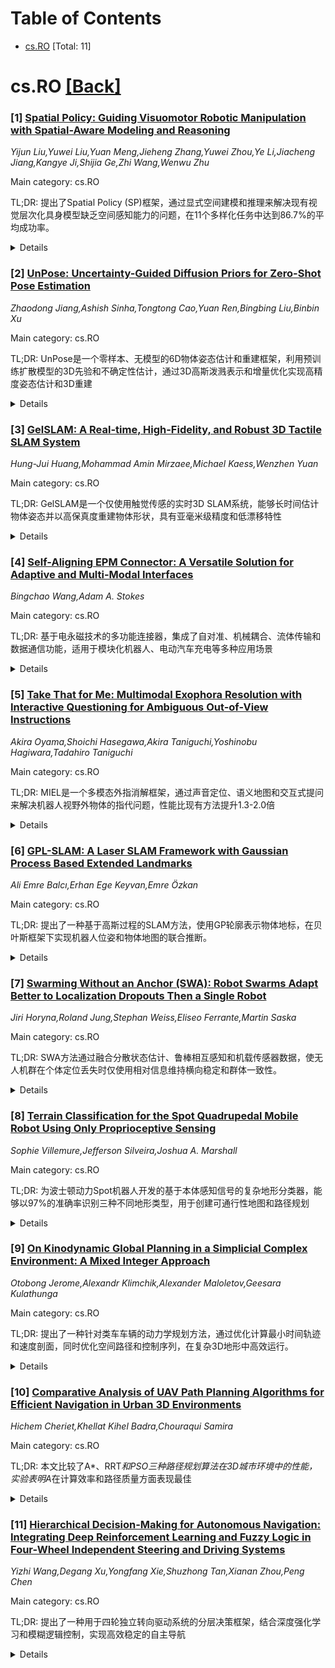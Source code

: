<div id=toc></div>

# Table of Contents

- [cs.RO](#cs.RO) [Total: 11]


<div id='cs.RO'></div>

# cs.RO [[Back]](#toc)

### [1] [Spatial Policy: Guiding Visuomotor Robotic Manipulation with Spatial-Aware Modeling and Reasoning](https://arxiv.org/abs/2508.15874)
*Yijun Liu,Yuwei Liu,Yuan Meng,Jieheng Zhang,Yuwei Zhou,Ye Li,Jiacheng Jiang,Kangye Ji,Shijia Ge,Zhi Wang,Wenwu Zhu*

Main category: cs.RO

TL;DR: 提出了Spatial Policy (SP)框架，通过显式空间建模和推理来解决现有视觉层次化具身模型缺乏空间感知能力的问题，在11个多样化任务中达到86.7%的平均成功率。


<details>
  <summary>Details</summary>
Motivation: 现有视觉中心层次化具身模型缺乏空间感知能力，限制了其在复杂环境中将视觉计划转化为可执行控制的有效性。

Method: 设计了三个核心模块：1) 空间条件具身视频生成模块，通过空间计划表进行空间引导预测；2) 基于空间的动作预测模块，协调推理可执行动作；3) 空间推理反馈策略，通过双阶段重规划优化空间计划表。

Result: SP显著优于现有最佳基线方法，平均提升33.0%，在11个多样化任务中达到86.7%的平均成功率。

Conclusion: SP通过显式空间建模和推理，大幅提升了具身模型在机器人控制应用中的实用性。

Abstract: Vision-centric hierarchical embodied models have demonstrated strong
potential for long-horizon robotic control. However, existing methods lack
spatial awareness capabilities, limiting their effectiveness in bridging visual
plans to actionable control in complex environments. To address this problem,
we propose Spatial Policy (SP), a unified spatial-aware visuomotor robotic
manipulation framework via explicit spatial modeling and reasoning.
Specifically, we first design a spatial-conditioned embodied video generation
module to model spatially guided predictions through a spatial plan table.
Then, we propose a spatial-based action prediction module to infer executable
actions with coordination. Finally, we propose a spatial reasoning feedback
policy to refine the spatial plan table via dual-stage replanning. Extensive
experiments show that SP significantly outperforms state-of-the-art baselines,
achieving a 33.0% average improvement over the best baseline. With an 86.7%
average success rate across 11 diverse tasks, SP substantially enhances the
practicality of embodied models for robotic control applications. Code and
checkpoints are maintained at
https://plantpotatoonmoon.github.io/SpatialPolicy/.

</details>


### [2] [UnPose: Uncertainty-Guided Diffusion Priors for Zero-Shot Pose Estimation](https://arxiv.org/abs/2508.15972)
*Zhaodong Jiang,Ashish Sinha,Tongtong Cao,Yuan Ren,Bingbing Liu,Binbin Xu*

Main category: cs.RO

TL;DR: UnPose是一个零样本、无模型的6D物体姿态估计和重建框架，利用预训练扩散模型的3D先验和不确定性估计，通过3D高斯泼溅表示和增量优化实现高精度姿态估计和3D重建


<details>
  <summary>Details</summary>
Motivation: 传统6D姿态估计依赖CAD模型，但获取成本高且不实用。现有方法虽然尝试利用基础模型绕过这一需求，但通常需要额外训练或产生幻觉几何。需要一种无需CAD模型、无需额外训练的零样本解决方案

Method: 使用预训练多视角扩散模型从单视角RGB-D图像估计初始3D高斯泼溅模型和不确定性。随着新观测的加入，基于不确定性指导增量优化3D模型，并通过位姿图优化确保全局一致性

Result: 在6D姿态估计精度和3D重建质量方面显著优于现有方法，并在真实机器人操作任务中展示了实际应用价值

Conclusion: UnPose成功实现了无需CAD模型和额外训练的零样本6D姿态估计与重建，通过扩散模型先验和不确定性指导的增量优化，为机器人视觉感知提供了实用解决方案

Abstract: Estimating the 6D pose of novel objects is a fundamental yet challenging
problem in robotics, often relying on access to object CAD models. However,
acquiring such models can be costly and impractical. Recent approaches aim to
bypass this requirement by leveraging strong priors from foundation models to
reconstruct objects from single or multi-view images, but typically require
additional training or produce hallucinated geometry. To this end, we propose
UnPose, a novel framework for zero-shot, model-free 6D object pose estimation
and reconstruction that exploits 3D priors and uncertainty estimates from a
pre-trained diffusion model. Specifically, starting from a single-view RGB-D
frame, UnPose uses a multi-view diffusion model to estimate an initial 3D model
using 3D Gaussian Splatting (3DGS) representation, along with pixel-wise
epistemic uncertainty estimates. As additional observations become available,
we incrementally refine the 3DGS model by fusing new views guided by the
diffusion model's uncertainty, thereby continuously improving the pose
estimation accuracy and 3D reconstruction quality. To ensure global
consistency, the diffusion prior-generated views and subsequent observations
are further integrated in a pose graph and jointly optimized into a coherent
3DGS field. Extensive experiments demonstrate that UnPose significantly
outperforms existing approaches in both 6D pose estimation accuracy and 3D
reconstruction quality. We further showcase its practical applicability in
real-world robotic manipulation tasks.

</details>


### [3] [GelSLAM: A Real-time, High-Fidelity, and Robust 3D Tactile SLAM System](https://arxiv.org/abs/2508.15990)
*Hung-Jui Huang,Mohammad Amin Mirzaee,Michael Kaess,Wenzhen Yuan*

Main category: cs.RO

TL;DR: GelSLAM是一个仅使用触觉传感的实时3D SLAM系统，能够长时间估计物体姿态并以高保真度重建物体形状，具有亚毫米级精度和低漂移特性


<details>
  <summary>Details</summary>
Motivation: 相比视觉方法，触觉传感在精确性和抗遮挡方面具有优势，特别适合手内操作等高精度任务，需要将触觉感知从局部接触扩展到全局空间感知

Method: 使用触觉衍生的表面法线和曲率进行鲁棒跟踪和闭环检测，而不是传统的点云方法

Result: 能够实时跟踪物体运动且误差低、漂移小，即使对于木质工具等低纹理物体也能实现亚毫米精度的形状重建

Conclusion: GelSLAM将触觉感知扩展到全局、长时程的空间感知，为涉及手内物体交互的精确操作任务奠定了基础

Abstract: Accurately perceiving an object's pose and shape is essential for precise
grasping and manipulation. Compared to common vision-based methods, tactile
sensing offers advantages in precision and immunity to occlusion when tracking
and reconstructing objects in contact. This makes it particularly valuable for
in-hand and other high-precision manipulation tasks. In this work, we present
GelSLAM, a real-time 3D SLAM system that relies solely on tactile sensing to
estimate object pose over long periods and reconstruct object shapes with high
fidelity. Unlike traditional point cloud-based approaches, GelSLAM uses
tactile-derived surface normals and curvatures for robust tracking and loop
closure. It can track object motion in real time with low error and minimal
drift, and reconstruct shapes with submillimeter accuracy, even for low-texture
objects such as wooden tools. GelSLAM extends tactile sensing beyond local
contact to enable global, long-horizon spatial perception, and we believe it
will serve as a foundation for many precise manipulation tasks involving
interaction with objects in hand. The video demo is available on our website:
https://joehjhuang.github.io/gelslam.

</details>


### [4] [Self-Aligning EPM Connector: A Versatile Solution for Adaptive and Multi-Modal Interfaces](https://arxiv.org/abs/2508.16008)
*Bingchao Wang,Adam A. Stokes*

Main category: cs.RO

TL;DR: 基于电永磁技术的多功能连接器，集成了自对准、机械耦合、流体传输和数据通信功能，适用于模块化机器人、电动汽车充电等多种应用场景


<details>
  <summary>Details</summary>
Motivation: 开发一种紧凑型多功能连接器，解决传统连接器在自对准、多介质传输和能量效率方面的局限性，满足现代机器人系统和电动设备对集成化连接解决方案的需求

Method: 采用电永磁（EPM）技术，通过SLA 3D打印制造紧凑结构，集成自对准机构、流体传输通道和数据通信电子控制系统

Result: 实验证明连接器具有可靠的自对准性能、高效的流体传输能力（单回路和双通道模式）、稳健的数据传输，并能适应轴向、角度和横向偏差，同时保持低能耗

Conclusion: 该电永磁多功能连接器技术成熟，具有高度灵活性和低能耗特点，非常适合模块化机器人、电动汽车充电、家用机器人平台和航空航天对接等应用领域

Abstract: This paper presents a multifunctional connector based on electro-permanent
magnet (EPM) technology, integrating self-alignment, mechanical coupling, fluid
transfer, and data communication within a compact SLA-3D printed structure.
Experimental results demonstrate reliable self-alignment, efficient fluid
transfer in single-loop and dual-channel modes, and robust data transmission
via integrated electronic control. The connector exhibits high flexibility in
accommodating axial, angular, and lateral misalignments while maintaining low
energy consumption. These features make it highly suitable for modular
robotics, electric vehicle charging, household robotic platforms, and aerospace
docking applications.

</details>


### [5] [Take That for Me: Multimodal Exophora Resolution with Interactive Questioning for Ambiguous Out-of-View Instructions](https://arxiv.org/abs/2508.16143)
*Akira Oyama,Shoichi Hasegawa,Akira Taniguchi,Yoshinobu Hagiwara,Tadahiro Taniguchi*

Main category: cs.RO

TL;DR: MIEL是一个多模态外指消解框架，通过声音定位、语义地图和交互式提问来解决机器人视野外物体的指代问题，性能比现有方法提升1.3-2.0倍


<details>
  <summary>Details</summary>
Motivation: 现有外指消解方法主要依赖视觉数据，无法处理用户或物体不在机器人视野内的真实场景，需要解决模糊语言指令的解读问题

Method: 结合声音源定位(SSL)确定用户位置，构建语义环境地图，利用视觉语言模型(VLMs)和GPT-4o进行交互式提问来消除歧义

Result: 在真实环境实验中，用户可见时性能提升约1.3倍，用户不可见时性能提升约2.0倍，相比不使用SSL和交互提问的方法

Conclusion: MIEL框架通过多模态融合和主动交互，有效解决了日常服务机器人处理视野外物体指代指令的挑战，显著提升了外指消解的准确性

Abstract: Daily life support robots must interpret ambiguous verbal instructions
involving demonstratives such as ``Bring me that cup,'' even when objects or
users are out of the robot's view. Existing approaches to exophora resolution
primarily rely on visual data and thus fail in real-world scenarios where the
object or user is not visible. We propose Multimodal Interactive Exophora
resolution with user Localization (MIEL), which is a multimodal exophora
resolution framework leveraging sound source localization (SSL), semantic
mapping, visual-language models (VLMs), and interactive questioning with
GPT-4o. Our approach first constructs a semantic map of the environment and
estimates candidate objects from a linguistic query with the user's skeletal
data. SSL is utilized to orient the robot toward users who are initially
outside its visual field, enabling accurate identification of user gestures and
pointing directions. When ambiguities remain, the robot proactively interacts
with the user, employing GPT-4o to formulate clarifying questions. Experiments
in a real-world environment showed results that were approximately 1.3 times
better when the user was visible to the robot and 2.0 times better when the
user was not visible to the robot, compared to the methods without SSL and
interactive questioning. The project website is
https://emergentsystemlabstudent.github.io/MIEL/.

</details>


### [6] [GPL-SLAM: A Laser SLAM Framework with Gaussian Process Based Extended Landmarks](https://arxiv.org/abs/2508.16459)
*Ali Emre Balcı,Erhan Ege Keyvan,Emre Özkan*

Main category: cs.RO

TL;DR: 提出了一种基于高斯过程的SLAM方法，使用GP轮廓表示物体地标，在贝叶斯框架下实现机器人位姿和物体地图的联合推断。


<details>
  <summary>Details</summary>
Motivation: 传统SLAM方法使用网格地图或点云配准，缺乏语义信息和物体级别的环境表示。需要一种能够提供物体数量、面积等语义信息，同时支持概率测量关联的方法。

Method: 采用高斯过程(GP)基于轮廓的物体表示，通过递归方案在线更新轮廓。在完全贝叶斯框架下制定SLAM问题，实现机器人位姿和物体地图的联合推断。

Result: 在合成和真实世界实验中验证了方法的有效性，能够在多样化结构化环境中提供准确的定位和建图性能。

Conclusion: GP轮廓表示不仅提供准确的SLAM性能，还能产生物体形状的置信边界，为安全导航和探索等下游任务提供有价值的信息。

Abstract: We present a novel Simultaneous Localization and Mapping (SLAM) method that
employs Gaussian Process (GP) based landmark (object) representations. Instead
of conventional grid maps or point cloud registration, we model the environment
on a per object basis using GP based contour representations. These contours
are updated online through a recursive scheme, enabling efficient memory usage.
The SLAM problem is formulated within a fully Bayesian framework, allowing
joint inference over the robot pose and object based map. This representation
provides semantic information such as the number of objects and their areas,
while also supporting probabilistic measurement to object associations.
Furthermore, the GP based contours yield confidence bounds on object shapes,
offering valuable information for downstream tasks like safe navigation and
exploration. We validate our method on synthetic and real world experiments,
and show that it delivers accurate localization and mapping performance across
diverse structured environments.

</details>


### [7] [Swarming Without an Anchor (SWA): Robot Swarms Adapt Better to Localization Dropouts Then a Single Robot](https://arxiv.org/abs/2508.16460)
*Jiri Horyna,Roland Jung,Stephan Weiss,Eliseo Ferrante,Martin Saska*

Main category: cs.RO

TL;DR: SWA方法通过融合分散状态估计、鲁棒相互感知和机载传感器数据，使无人机群在个体定位丢失时仅使用相对信息维持横向稳定和群体一致性。


<details>
  <summary>Details</summary>
Motivation: 解决无人机群在个体定位失效时的状态估计问题，提高多无人机系统在不可靠定位环境下的可靠性和韧性。

Method: 提出无锚点群集(SWA)方法，结合分散状态估计、鲁棒相互感知和机载传感器数据融合，通过相对信息实现横向状态估计和群体速度一致性。

Result: 仿真和真实实验验证了方法的有效性，能够在不可靠定位条件下维持群体凝聚行为，仅存在整体平移漂移。

Conclusion: SWA方法为多无人机系统在挑战性定位条件下的紧密协作提供了新机会，增强了系统的可靠性和韧性。

Abstract: In this paper, we present the Swarming Without an Anchor (SWA) approach to
state estimation in swarms of Unmanned Aerial Vehicles (UAVs) experiencing
ego-localization dropout, where individual agents are laterally stabilized
using relative information only. We propose to fuse decentralized state
estimation with robust mutual perception and onboard sensor data to maintain
accurate state awareness despite intermittent localization failures. Thus, the
relative information used to estimate the lateral state of UAVs enables the
identification of the unambiguous state of UAVs with respect to the local
constellation. The resulting behavior reaches velocity consensus, as this task
can be referred to as the double integrator synchronization problem. All
disturbances and performance degradations except a uniform translation drift of
the swarm as a whole is attenuated which is enabling new opportunities in using
tight cooperation for increasing reliability and resilience of multi-UAV
systems. Simulations and real-world experiments validate the effectiveness of
our approach, demonstrating its capability to sustain cohesive swarm behavior
in challenging conditions of unreliable or unavailable primary localization.

</details>


### [8] [Terrain Classification for the Spot Quadrupedal Mobile Robot Using Only Proprioceptive Sensing](https://arxiv.org/abs/2508.16504)
*Sophie Villemure,Jefferson Silveira,Joshua A. Marshall*

Main category: cs.RO

TL;DR: 为波士顿动力Spot机器人开发的基于本体感知信号的复杂地形分类器，能够以97%的准确率识别三种不同地形类型，用于创建可通行性地图和路径规划


<details>
  <summary>Details</summary>
Motivation: 四足机器人在复杂地形上容易发生下沉和打滑等不良行为，需要地形分类器来提供地形类型信息，以便规划更安全的导航路径

Method: 利用Spot机器人提供的100多个本体感知信号（足部穿透、力、关节角度等），结合降维技术提取相关信息，然后应用分类技术根据可通行性区分地形

Result: 在代表性现场测试中，地形分类器能够以约97%的准确率识别三种不同地形类型

Conclusion: 所开发的地形分类器能够有效识别不同地形类型，为四足机器人提供可靠的地形信息，有助于提高在复杂地形上的导航安全性

Abstract: Quadrupedal mobile robots can traverse a wider range of terrain types than
their wheeled counterparts but do not perform the same on all terrain types.
These robots are prone to undesirable behaviours like sinking and slipping on
challenging terrains. To combat this issue, we propose a terrain classifier
that provides information on terrain type that can be used in robotic systems
to create a traversability map to plan safer paths for the robot to navigate.
The work presented here is a terrain classifier developed for a Boston Dynamics
Spot robot. Spot provides over 100 measured proprioceptive signals describing
the motions of the robot and its four legs (e.g., foot penetration, forces,
joint angles, etc.). The developed terrain classifier combines dimensionality
reduction techniques to extract relevant information from the signals and then
applies a classification technique to differentiate terrain based on
traversability. In representative field testing, the resulting terrain
classifier was able to identify three different terrain types with an accuracy
of approximately 97%

</details>


### [9] [On Kinodynamic Global Planning in a Simplicial Complex Environment: A Mixed Integer Approach](https://arxiv.org/abs/2508.16511)
*Otobong Jerome,Alexandr Klimchik,Alexander Maloletov,Geesara Kulathunga*

Main category: cs.RO

TL;DR: 提出了一种针对类车车辆的动力学规划方法，通过优化计算最小时间轨迹和速度剖面，同时优化空间路径和控制序列，在复杂3D地形中高效运行。


<details>
  <summary>Details</summary>
Motivation: 解决类车车辆在复杂地形中的动力学规划问题，需要同时满足边界条件约束并避免局部最优解。

Method: 将问题建模为混合整数分数规划，通过变量变换转化为混合整数双线性目标，再使用McCormick包络松弛为混合整数线性规划。

Result: 相比MPPI和log-MPPI等规划器，该方法生成解的速度快104倍，且严格满足所有约束条件。

Conclusion: 该方法在复杂3D地形中实现了高效且约束满足的动力学轨迹规划，计算效率显著优于现有方法。

Abstract: This work casts the kinodynamic planning problem for car-like vehicles as an
optimization task to compute a minimum-time trajectory and its associated
velocity profile, subject to boundary conditions on velocity, acceleration, and
steering. The approach simultaneously optimizes both the spatial path and the
sequence of acceleration and steering controls, ensuring continuous motion from
a specified initial position and velocity to a target end position and
velocity.The method analyzes the admissible control space and terrain to avoid
local minima. The proposed method operates efficiently in simplicial complex
environments, a preferred terrain representation for capturing intricate 3D
landscapes. The problem is initially posed as a mixed-integer fractional
program with quadratic constraints, which is then reformulated into a
mixed-integer bilinear objective through a variable transformation and
subsequently relaxed to a mixed-integer linear program using McCormick
envelopes. Comparative simulations against planners such as MPPI and log-MPPI
demonstrate that the proposed approach generates solutions 104 times faster
while strictly adhering to the specified constraints

</details>


### [10] [Comparative Analysis of UAV Path Planning Algorithms for Efficient Navigation in Urban 3D Environments](https://arxiv.org/abs/2508.16515)
*Hichem Cheriet,Khellat Kihel Badra,Chouraqui Samira*

Main category: cs.RO

TL;DR: 本文比较了A*、RRT*和PSO三种路径规划算法在3D城市环境中的性能，实验表明A*在计算效率和路径质量方面表现最佳


<details>
  <summary>Details</summary>
Motivation: 无人机路径规划面临诸多挑战，现有算法存在局限性，需要系统评估不同算法在复杂城市环境中的表现

Method: 在3D城市环境中设计三组实验，测试A*、RRT*和PSO算法在不同地图大小、高度、障碍物密度和尺寸条件下的性能

Result: A*算法在计算效率和路径质量方面表现最优；PSO适合密集环境和急转弯；RRT*在所有实验中表现均衡

Conclusion: A*是最佳选择，PSO适合特定场景，RRT*提供平衡的解决方案，算法选择应根据具体应用需求

Abstract: The most crucial challenges for UAVs are planning paths and avoiding
obstacles in their way. In recent years, a wide variety of path-planning
algorithms have been developed. These algorithms have successfully solved
path-planning problems; however, they suffer from multiple challenges and
limitations. To test the effectiveness and efficiency of three widely used
algorithms, namely A*, RRT*, and Particle Swarm Optimization (PSO), this paper
conducts extensive experiments in 3D urban city environments cluttered with
obstacles. Three experiments were designed with two scenarios each to test the
aforementioned algorithms. These experiments consider different city map sizes,
different altitudes, and varying obstacle densities and sizes in the
environment. According to the experimental results, the A* algorithm
outperforms the others in both computation efficiency and path quality. PSO is
especially suitable for tight turns and dense environments, and RRT* offers a
balance and works well across all experiments due to its randomized approach to
finding solutions.

</details>


### [11] [Hierarchical Decision-Making for Autonomous Navigation: Integrating Deep Reinforcement Learning and Fuzzy Logic in Four-Wheel Independent Steering and Driving Systems](https://arxiv.org/abs/2508.16574)
*Yizhi Wang,Degang Xu,Yongfang Xie,Shuzhong Tan,Xianan Zhou,Peng Chen*

Main category: cs.RO

TL;DR: 提出了一种用于四轮独立转向驱动系统的分层决策框架，结合深度强化学习和模糊逻辑控制，实现高效稳定的自主导航


<details>
  <summary>Details</summary>
Motivation: 为了解决传统导航方法在4WISD系统中存在的训练效率低、稳定性差以及机械约束难以保证的问题，需要一种既能保证任务性能又能确保物理可行性的解决方案

Method: 采用分层决策框架：高层使用深度强化学习生成全局运动指令，低层使用模糊逻辑控制器强制执行运动学约束，防止机械应变和车轮打滑

Result: 仿真实验表明该框架优于传统导航方法，具有更高的训练效率和稳定性，相比纯DRL方案减少了异常行为。真实环境验证证实了在动态工业场景中的安全有效导航能力

Conclusion: 该工作为在复杂真实场景中部署4WISD移动机器人提供了一个可扩展且可靠的解决方案，成功结合了DRL的智能决策能力和模糊逻辑的约束保障优势

Abstract: This paper presents a hierarchical decision-making framework for autonomous
navigation in four-wheel independent steering and driving (4WISD) systems. The
proposed approach integrates deep reinforcement learning (DRL) for high-level
navigation with fuzzy logic for low-level control to ensure both task
performance and physical feasibility. The DRL agent generates global motion
commands, while the fuzzy logic controller enforces kinematic constraints to
prevent mechanical strain and wheel slippage. Simulation experiments
demonstrate that the proposed framework outperforms traditional navigation
methods, offering enhanced training efficiency and stability and mitigating
erratic behaviors compared to purely DRL-based solutions. Real-world
validations further confirm the framework's ability to navigate safely and
effectively in dynamic industrial settings. Overall, this work provides a
scalable and reliable solution for deploying 4WISD mobile robots in complex,
real-world scenarios.

</details>
